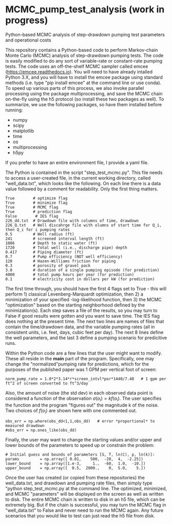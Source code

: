 # MCMC_pump_test_analysis (work in progress)
Python-based MCMC analysis of step-drawdown pumping test parameters and operational costs

This repository contains a Python-based code to perform Markov-chain Monte Carlo (MCMC) analysis of step-drawdown pumping tests.  The code is easily modified to do any sort of variable-rate or constant-rate pumping tests.  The code uses an off-the-shelf MCMC sampler called emcee  (https://emcee.readthedocs.io). You will need to have already intalled Python 3.X, and you will have to install the emcee package using standard methods (i.e. type "pip install emcee" at the command line or use conda).  To speed up various parts of this process, we also invoke parallel processing using the package multiprocessing, and save the MCMC chain on-the-fly using the h5 protocol (so install these two packages as well). To summarize, we use the following packages, so have them installed before running:
- numpy
- scipy
- matplotlib
- time
- os
- multiprocessing
- h5py

If you prefer to have an entire environment file, I provide a yaml file.

The Python is contained in the script "step_test_mcmc.py".  This file needs to access a user-created file, in the current working directory, called "well_data.txt", which looks like the following.  On each line there is a data value followed by a comment for readability. Only the first thing matters.

    True        # optimize flag
    True        # minimize flag
    True        # MCMC flag
    True        # prediction flag
    False        # IES flag
    226_dd.txt  # Drawdown file with columns of time, drawdown
    226_Q.txt   # Well discahrge file with olumns of start time for Q_i, then Q_i for i pumping rates
    0.5         # Well radius (ft)
    241         # screened interval length (ft)
    1086        # Depth to static water (ft)
    1720        # Total well (i.e., discharge pipe) depth 
    0.417       # Piping diameter (ft)
    0.7         # Pump efficiency (NOT well efficiency) 
    120         # Hazen-Williams friction for piping
    0.3         # porosity of gravel pack
    3.0         # duration of a single pumping episode (for prediction)
    4000        # total pump hours per year (for prediction)
    0.1         # electricity cost in dollars per kW (for prediction)

    
The first time through, you should have the first 4 flags set to True - this will perform 1) classical Levenberg-Marquardt optimization, then 2) a minimization of your specified -log-likelihood function, then 3) the MCMC "optimization" based on the starting neighborhood defined by the minimization(s). Each step saves a file of the results, so you may turn to False if good results were gotten and you want to save time. The IES flag does nothing at the present time.
The next two lines are names of files that contain the time/drawdown data, and the variable pumping rates (all in consistent units, i.e. feet, days, cubic feet per day).  The next 8 lines define the well parameters, and the last 3 define a pumping scenario for predicitive runs.

Within the Python code are a few lines that the user might want to modify.  These all reside in the __main__ part of the program.  Specifically, one may change the "normalized"pumping rate for predictions, which for the purposes of the published paper was 1 GPM per vertical foot of screen:

    norm_pump_rate = 1.0*2*3.14*r*screen_intvl*por*1440/7.48   # 1 gpm per ft^2 of screen converted to ft^3/day

Also, the amount of noise (the std dev) in each observed data point is considered a function of the observation $\sigma(o_i) = k f(o_i)$. The user specifies the function and the program "figures out" the magnitude k of the noise. Two choices of $f(o_i)$ are shown here with one commented out.  

    obs_err = np.where(obs_dd<1,1,obs_dd)   # error *proportional* to measured drawdown  
    #obs_err = np.ones_like(obs_dd)

Finally, the user may want to change the starting values and/or upper and lower bounds of the parameters to speed up or constrain the problem:

    # Initial guess and bounds of parameters [S, T, ln(C), p, ln(k)]:
    params         = np.array([ 0.01,    500,  -20,  4,  -2.25]) 
    lower_bound    = np.array([1.e-3,     1.,  -60,  1.0,  -10.])
    upper_bound    = np.array([  0.5,  2000.,    0,  5.0,    5.])

Once the user has created (or copied from these repositories) the well_data.txt, and drawdown and pumping rate files, then simply type "python step_test_mcmc.py at the command line.  The optimized, minimized, and MCMC "parameters" will be displayed on the screen as well as written to disk.  The entire MCMC chain is written to disk in an h5 file, which can be extremely big.  But if the chain is successful, you may turn the MCMC flag in "well_data.txt" to False and never need to run the MCMC again.  Any future scenarios that you would like to test can just read the h5 file from disk.  
